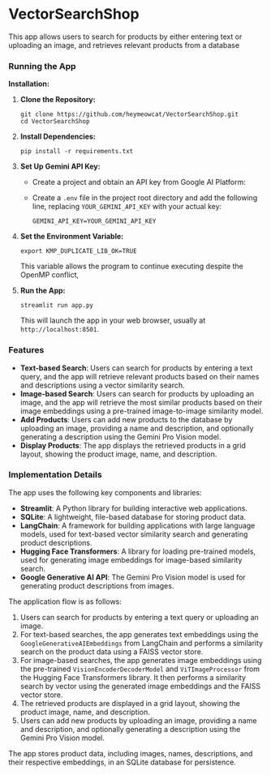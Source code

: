 # VectorSearchShop

This app allows users to search for products by either entering text or uploading an image, and retrieves relevant products from a database

### Running the App

**Installation:**

1.  **Clone the Repository:**

    ```
    git clone https://github.com/heymeowcat/VectorSearchShop.git
    cd VectorSearchShop
    ```

2.  **Install Dependencies:**

    ```
    pip install -r requirements.txt
    ```

3.  **Set Up Gemini API Key:**

    - Create a project and obtain an API key from Google AI Platform:
    - Create a `.env` file in the project root directory and add the following line, replacing `YOUR_GEMINI_API_KEY` with your actual key:

      ```
      GEMINI_API_KEY=YOUR_GEMINI_API_KEY
      ```

4.  **Set the Environment Variable:**

    ```
    export KMP_DUPLICATE_LIB_OK=TRUE
    ```

    This variable allows the program to continue executing despite the OpenMP conflict,

5.  **Run the App:**

    ```
    streamlit run app.py
    ```

    This will launch the app in your web browser, usually at `http://localhost:8501`.

### **Features**

- **Text-based Search**: Users can search for products by entering a text query, and the app will retrieve relevant products based on their names and descriptions using a vector similarity search.
- **Image-based Search**: Users can search for products by uploading an image, and the app will retrieve the most similar products based on their image embeddings using a pre-trained image-to-image similarity model.
- **Add Products**: Users can add new products to the database by uploading an image, providing a name and description, and optionally generating a description using the Gemini Pro Vision model.
- **Display Products**: The app displays the retrieved products in a grid layout, showing the product image, name, and description.

### **Implementation Details**

The app uses the following key components and libraries:

- **Streamlit**: A Python library for building interactive web applications.
- **SQLite**: A lightweight, file-based database for storing product data.
- **LangChain**: A framework for building applications with large language models, used for text-based vector similarity search and generating product descriptions.
- **Hugging Face Transformers**: A library for loading pre-trained models, used for generating image embeddings for image-based similarity search.
- **Google Generative AI API**: The Gemini Pro Vision model is used for generating product descriptions from images.

The application flow is as follows:

1. Users can search for products by entering a text query or uploading an image.
2. For text-based searches, the app generates text embeddings using the `GoogleGenerativeAIEmbeddings` from LangChain and performs a similarity search on the product data using a FAISS vector store.
3. For image-based searches, the app generates image embeddings using the pre-trained `VisionEncoderDecoderModel` and `ViTImageProcessor` from the Hugging Face Transformers library. It then performs a similarity search by vector using the generated image embeddings and the FAISS vector store.
4. The retrieved products are displayed in a grid layout, showing the product image, name, and description.
5. Users can add new products by uploading an image, providing a name and description, and optionally generating a description using the Gemini Pro Vision model.

The app stores product data, including images, names, descriptions, and their respective embeddings, in an SQLite database for persistence.
